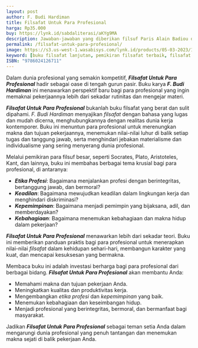 ```yaml
---
layout: post
author: F. Budi Hardiman
title: Filsafat Untuk Para Profesional
harga: Rp35.000
buy: https://lynk.id/sabdaliterasi/aKYg9MA
description: Jawaban-jawaban yang diberikan filsuf Paris Alain Badiou dan filsuf serta psikoanalis Slovenia Slavoj Žižek dalam diskusi mereka tentang tema ini di Wina.
permalink: /filsafat-untuk-para-profesional/
image: https://s3.us-west-1.wasabisys.com/lynk.id/products/05-03-2023/1677981588035_5594123
keyword: [buku filsafat lanjutan, pemikiran filsafat terbaik, filsafat profesional, buku filsafat basabasi]
ISBN: "9786024126711"
---
```

<p>Dalam dunia profesional yang semakin kompetitif, <em><strong>Filsafat Untuk Para Profesional</strong></em> hadir sebagai oase di tengah gurun pasir. Buku karya <em><strong>F. Budi Hardiman</strong></em> ini menawarkan perspektif baru bagi para profesional yang ingin memaknai pekerjaannya lebih dari sekadar rutinitas dan mengejar materi.</p><p><em><strong>Filsafat Untuk Para Profesional</strong></em> bukanlah buku filsafat yang berat dan sulit dipahami. <em>F. Budi Hardiman</em> menyajikan <em>filsafat</em> dengan bahasa yang lugas dan mudah dicerna, menghubungkannya dengan realitas dunia kerja kontemporer. Buku ini menuntun para profesional untuk merenungkan makna dan tujuan pekerjaannya, menemukan nilai-nilai luhur di balik setiap tugas dan tanggung jawab, serta menghindari jebakan materialisme dan individualisme yang sering menyerang dunia profesional.</p><p>Melalui pemikiran para filsuf besar, seperti Socrates, Plato, Aristoteles, Kant, dan lainnya, buku ini membahas berbagai tema krusial bagi para profesional, di antaranya:</p><ul><li><em><strong>Etika Profesi</strong></em>: Bagaimana menjalankan profesi dengan berintegritas, bertanggung jawab, dan bermoral?</li><li><em><strong>Keadilan</strong></em>: Bagaimana mewujudkan keadilan dalam lingkungan kerja dan menghindari diskriminasi?</li><li><em><strong>Kepemimpinan</strong></em>: Bagaimana menjadi pemimpin yang bijaksana, adil, dan memberdayakan?</li><li><em><strong>Kebahagiaan</strong></em>: Bagaimana menemukan kebahagiaan dan makna hidup dalam pekerjaan?</li></ul><p><em><strong>Filsafat Untuk Para Profesional</strong></em> menawarkan lebih dari sekadar teori. Buku ini memberikan panduan praktis bagi para profesional untuk menerapkan nilai-nilai <em>filsafat</em> dalam kehidupan sehari-hari, membangun karakter yang kuat, dan mencapai kesuksesan yang bermakna.</p><p>Membaca buku ini adalah investasi berharga bagi para profesional dari berbagai bidang. <em><strong>Filsafat Untuk Para Profesional</strong></em> akan membantu Anda:</p><ul><li>Memahami makna dan tujuan pekerjaan Anda.</li><li>Meningkatkan kualitas dan produktivitas kerja.</li><li>Mengembangkan <em>etika profesi</em> dan <em>kepemimpinan</em> yang baik.</li><li>Menemukan kebahagiaan dan keseimbangan hidup.</li><li>Menjadi profesional yang berintegritas, bermoral, dan bermanfaat bagi masyarakat.</li></ul><p>Jadikan <em><strong>Filsafat Untuk Para Profesional</strong></em> sebagai teman setia Anda dalam mengarungi dunia profesional yang penuh tantangan dan menemukan makna sejati di balik pekerjaan Anda.</p>
